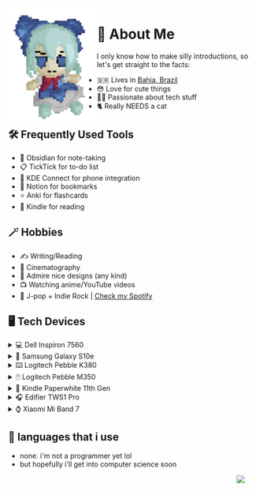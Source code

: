  <img align="left" width="180" src="https://github.com/felipe-juan/felipe-juan/blob/main/assets/fumo%20pixels.gif">

# 💾 About Me
I only know how to make silly introductions, so let's get straight to the facts:
* 🇧🇷 Lives in [Bahia, Brazil](https://pt.wikipedia.org/wiki/Bahia)
* 😳 Love for cute things
* 👨‍💻 Passionate about tech stuff
* 🐈 Really NEEDS a cat 


## 🛠️ Frequently Used Tools
* 📝 Obsidian for note-taking
* 📋 TickTick for to-do list
* 📲 KDE Connect for phone integration
* 🔖 Notion for bookmarks
* ⭐ Anki for flashcards
* 📖 Kindle for reading

## 🪄 Hobbies
* ✍ Writing/Reading
* 🎥 Cinematography
* 🎨 Admire nice designs (any kind)
* 📺 Watching anime/YouTube videos
* 🎵 J-pop + Indie Rock | [Check my Spotify](https://open.spotify.com/user/jawj49qinebgdkt15jgo6lz6c)

## 🖥️ Tech Devices
<details>
ㅤ<summary>💻 Dell Inspiron 7560</summary>
 
  <img width="400" src="https://github.com/felipe-juan/felipe-juan/blob/main/assets/dell%20inspiron%207560.png">
  
 * **CPU:** Intel Core i5-7200U
 * **GPU:** Nvidia GeForce 940MX 4GB
 * **RAM:** 16gb DDR4 (2x 8GB 2133mHz)
 * **Display:** 15,6" / 1080p / IPS
 * **OS:** Windows 11 Enterprise + Arch linux (GNOME)

</details>

<details>
ㅤ<summary>📱 Samsung Galaxy S10e</summary>
 
 <img width="400" src="https://github.com/felipe-juan/felipe-juan/blob/main/assets/galaxy%20s10e.png">
</details>

<details>
ㅤ<summary>⌨️ Logitech Pebble K380</summary>
 
  <img width="400" src="https://github.com/felipe-juan/felipe-juan/blob/main/assets/logitech%20k380%20cropped.png">
</details>

<details>
ㅤ<summary>🖱️ Logitech Pebble M350</summary>
 
  <img width="400" src="https://github.com/felipe-juan/felipe-juan/blob/main/assets/logitech%20pebble.png">
 </details>

<details>
ㅤ<summary>📕 Kindle Paperwhite 11th Gen</summary>

  <img width="600" src="https://github.com/felipe-juan/felipe-juan/blob/main/assets/kindle%201.png">
  
  <img width="400" src="https://github.com/felipe-juan/felipe-juan/blob/main/assets/kindle%202.png">
</details>

<details>
ㅤ<summary>🎧 Edifier TWS1 Pro</summary></summary>

  <img width="250" src="https://github.com/felipe-juan/felipe-juan/blob/main/assets/edifier%20tws1%20pro.png">
</details>

<details>
ㅤ<summary>⌚ Xiaomi Mi Band 7</summary>

 <img width="300" src="https://github.com/felipe-juan/felipe-juan/blob/main/assets/mi%20band%207.png"> 
</details>

## 🤌 languages that i use
* none. i'm not a programmer yet lol
* but hopefully i'll get into computer science soon
 <img align="right" width="40" src="https://upload.wikimedia.org/wikipedia/en/f/fd/Pusheen_the_Cat.png">

